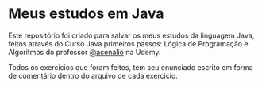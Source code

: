 # Meus estudos em Java

Este repositório foi criado para salvar os meus estudos da linguagem Java, feitos através do Curso Java primeiros passos: Lógica de Programação e Algoritmos do professor [@acenalio](https://github.com/acenelio) na Udemy. 

Todos os exercicios que foram feitos, tem seu enunciado escrito em forma de comentário dentro do arquivo de cada exercicio. 
